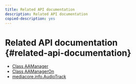 ```yaml
---
title: Related API documentation
description: Related API documentation
copied-description: yes
---
```


# Related API documentation {#related-api-documentation}

* [Class AAManager](https://help.adobe.com/en_US/primetime/api/reference_implementation/android/javadoc/com/adobe/primetime/reference/manager/AdsManager.html)
* [Class AAManagerOn](https://help.adobe.com/en_US/primetime/api/reference_implementation/android/javadoc/com/adobe/primetime/reference/manager/AAManagerOn.html)
* [mediacore.info.AudioTrack](https://help.adobe.com/en_US/primetime/api/psdk/javadoc/com/adobe/mediacore/info/AudioTrack.html)